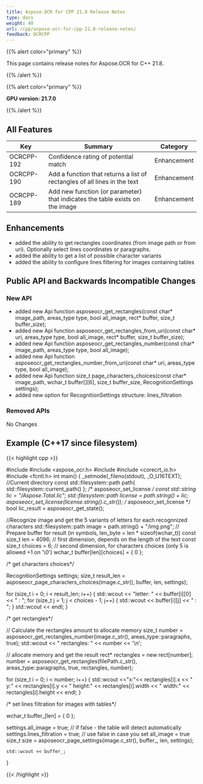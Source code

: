 ```yaml
---
title: Aspose.OCR for CPP 21.8 Release Notes
type: docs
weight: 40
url: /cpp/aspose-ocr-for-cpp-21.8-release-notes/
feedback: OCRCPP
---
```


{{% alert color="primary" %}}

This page contains release notes for Aspose.OCR for C++ 21.8.

{{% /alert %}}

{{% alert color="primary" %}}

**GPU version: 21.7.0**

{{% /alert %}}

## All Features

|Key|Summary|Category|
|---|---|---|
|OCRCPP-192| Confidence rating of potential match|Enhancement|
|OCRCPP-190| Add a function that returns a list of rectangles of all lines in the text|Enhancement|
|OCRCPP-189| Add new function (or parameter) that indicates the table exists on the image|Enhancement|

## Enhancements

- added the ability to get rectangles coordinates (from image path or from uri). Optionally select lines coordinates or paragraphs.
- added the ability to get a list of possible character variants
- added the ability to configure lines filtering for images containing tables


## Public API and Backwards Incompatible Changes

### New API

- added new Api function asposeocr_get_rectangles(const char* image_path, areas_type type, bool all_image, rect* buffer, size_t buffer_size);
- added new Api function asposeocr_get_rectangles_from_uri(const char* uri, areas_type type, bool all_image, rect* buffer, size_t buffer_size);
- added new Api function asposeocr_get_rectangles_number(const char* image_path, areas_type type, bool all_image);
- added new Api function asposeocr_get_rectangles_number_from_uri(const char* uri, areas_type type, bool all_image);
- added new Api function size_t page_characters_choices(const char* image_path, wchar_t buffer[][6], size_t buffer_size, RecognitionSettings settings);
- added new option for RecognitionSettings structure: lines_filtration



### Removed APIs

No Changes

## Example (C++17 since filesystem)

{{< highlight cpp >}}

#include <iostream>
#include <aspose_ocr.h>
#include <filesystem>
#include <corecrt_io.h>
#include <fcntl.h>
int main()
{
_setmode(_fileno(stdout), _O_U16TEXT);
//Current directory const
std::filesystem::path path{ std::filesystem::current_path() };
/* asposeocr_set_license */
const std::string lic = "/Aspose.Total.lic";
std::filesystem::path license = path.string() + lic;
asposeocr_set_license(license.string().c_str());
/* asposeocr_set_license */
bool lic_result = asposeocr_get_state();


//Recognize image and get the 5 variants of letters for each recognnized characters
std::filesystem::path image = path.string() + "/img.png";
// Prepare buffer for result (in symbols, len_byte = len * sizeof(wchar_t))
const size_t len = 4096; // first dimension, depends on the length of the text
const size_t choices = 6; // second dimension, for characters choices (only 5 is allowed +1 on '\0') 
wchar_t buffer[len][choices] = { 0 };
 
 /* get characters choices*/

RecognitionSettings settings;
size_t result_len = asposeocr_page_characters_choices(image.c_str(), buffer, len, settings);

for (size_t i = 0; i < result_len; i++)
{
	std::wcout << "letter: " << buffer[i][0] << " : ";
	for (size_t j = 1; j < choices - 1; j++)
	{
		std::wcout << buffer[i][j] << " : ";
	}
	std::wcout << endl;
}

 /* get rectangles*/
 
// Calculate the rectangles amount to allocate memory
size_t number = asposeocr_get_rectangles_number(image.c_str(), areas_type::paragraphs, true);
std::wcout << " rectangles: " << number << '\n';

// allocate memory and get the result
rect* rectangles = new rect[number];
number = asposeocr_get_rectangles(filePath.c_str(), areas_type::paragraphs, true, rectangles, number);

for (size_t i = 0; i < number; i++)
{
	std::wcout <<"x:"<< rectangles[i].x << " y:" << rectangles[i].y << " height:" << rectangles[i].width << " width:" << rectangles[i].height << endl;
}

 /* set lines filtration for images with tables*/

wchar_t buffer_[len] = { 0 };

settings.all_image = true; // if false  - the table will detect automatically
settings.lines_filtration = true; // use false in case you set all_image = true
size_t size = asposeocr_page_settings(image.c_str(), buffer_, len, settings);

    std::wcout << buffer_;
}

{{< /highlight >}}
